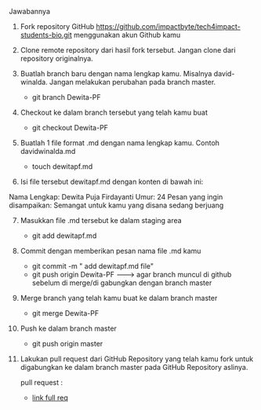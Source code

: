 Jawabannya

1. Fork repository GitHub https://github.com/impactbyte/tech4impact-students-bio.git menggunakan akun Github kamu
    
2. Clone remote repository dari hasil fork tersebut. Jangan clone dari repository originalnya.
   
3. Buatlah branch baru dengan nama lengkap kamu. Misalnya david-winalda. Jangan melakukan perubahan pada branch master.
    - git branch Dewita-PF

4. Checkout ke dalam branch tersebut yang telah kamu buat
    - git checkout Dewita-PF

5. Buatlah 1 file format .md dengan nama lengkap kamu. Contoh davidwinalda.md
    - touch dewitapf.md

6. Isi file tersebut dewitapf.md dengan konten di bawah ini:

Nama Lengkap: Dewita Puja Firdayanti
Umur: 24
Pesan yang ingin disampaikan: Semangat untuk kamu yang disana sedang berjuang

7. Masukkan file .md tersebut ke dalam staging area
    - git add dewitapf.md


8. Commit dengan memberikan pesan nama file .md kamu
    - git commit -m " add dewitapf.md file"
    - git push origin Dewita-PF ---> agar branch muncul di github sebelum di merge/di gabungkan dengan branch master

9. Merge branch yang telah kamu buat ke dalam branch master
    - git merge Dewita-PF

10. Push ke dalam branch master
    - git push origin master

11. Lakukan pull request dari GitHub Repository yang telah kamu fork untuk digabungkan ke dalam branch master pada GitHub Repository aslinya.

    pull request :
    - [link full req](https://github.com/impactbyte/tech4impact-students-bio/pull/104)